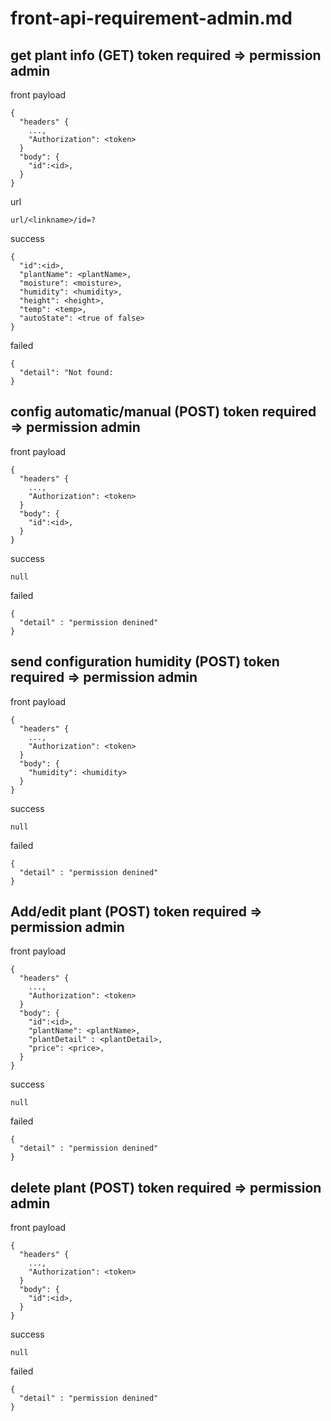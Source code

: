 # front-api-requirement-admin.md

## get plant info (GET) token required => permission admin
front payload
```
{
  "headers" {
    ...,
    "Authorization": <token>
  }
  "body": {
    "id":<id>,
  }
}
```
url
```
url/<linkname>/id=?
```
success
```
{
  "id":<id>,
  "plantName": <plantName>,
  "moisture": <moisture>,
  "humidity": <humidity>,
  "height": <height>,
  "temp": <temp>,
  "autoState": <true of false>
}
```

failed
```
{
  "detail": "Not found:
}
```
## config automatic/manual (POST) token required => permission admin
front payload
```
{
  "headers" {
    ...,
    "Authorization": <token>
  }
  "body": {
    "id":<id>,
  }
}
```
success
```
null
```
failed
```
{
  "detail" : "permission denined"
}
```

## send configuration humidity (POST) token required => permission admin
front payload
```
{
  "headers" {
    ...,
    "Authorization": <token>
  }
  "body": {
    "humidity": <humidity>
  }
}
```
success
```
null
```
failed
```
{
  "detail" : "permission denined"
}
```

## Add/edit plant (POST) token required => permission admin
front payload
```
{
  "headers" {
    ...,
    "Authorization": <token>
  }
  "body": {
    "id":<id>,
    "plantName": <plantName>,
    "plantDetail" : <plantDetail>,
    "price": <price>,
  }
}
```
success
```
null
```
failed
```
{
  "detail" : "permission denined"
}
```

## delete plant (POST) token required => permission admin
front payload
```
{
  "headers" {
    ...,
    "Authorization": <token>
  }
  "body": {
    "id":<id>,
  }
}
```
success
```
null
```
failed
```
{
  "detail" : "permission denined"
}
```
